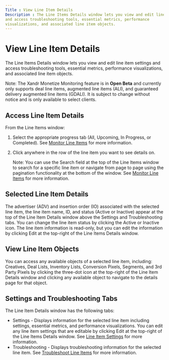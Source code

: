 ```yaml
---
Title : View Line Item Details
Description : The Line Items Details window lets you view and edit line item settings
and access troubleshooting tools, essential metrics, performance
visualizations, and associated line item objects.
---
```



# View Line Item Details



The Line Items Details window lets you view and edit line item settings
and access troubleshooting tools, essential metrics, performance
visualizations, and associated line item objects.



Note: The Xandr
Monetize Monitoring feature is in **Open Beta** and currently
only supports deal line items, augmented line items
(ALI), and guaranteed delivery augmented line items (GDALI). It
is subject to change without notice and is only available to select
clients.



<div id="view-line-item-details-smw__section-733351cb-a3ea-4dce-aabb-15ad547b85fa"
>

## Access Line Item Details

From the Line Items window:

1.  Select the appropriate progress tab
    (All,
    Upcoming,
    In Progress, or
    Completed). See
    <a href="monitor-line-items.html" class="xref"
    title="The Line Items screen displays All, Upcoming, In Progress, and Completed line items and metrics. It also lets you search for line items and related objects, apply filters, modify display columns, and download reports.">Monitor
    Line Items</a> for more information.
2.  Click anywhere in the row of the line item you want to see details
    on.
    

    Note: You can use the
    Search field at the top of the
    Line Items window to search
    for a specific line item or navigate from page to page using the
    pagination functionality at the bottom of the window. See
    <a href="monitor-line-items.html" class="xref"
    title="The Line Items screen displays All, Upcoming, In Progress, and Completed line items and metrics. It also lets you search for line items and related objects, apply filters, modify display columns, and download reports.">Monitor
    Line Items</a> for more information.

    



<div id="view-line-item-details-smw__section-cd09b6e7-2414-40fe-86d5-89e0107af0fb"
>

## Selected Line Item Details

The advertiser (ADV) and insertion
order (IO) associated with the
selected line item, the line item name, ID, and status
(Active or
Inactive) appear at the top of the
Line Item Details window above the
Settings and
Troubleshooting tabs. You can change
the line item status by clicking the
Active or
Inactive icon. The line item
information is read-only, but you can edit the information by clicking
Edit at the top-right of the Line
Items Details window.



<div id="view-line-item-details-smw__section-f09cbaa1-b3b0-47e9-8e3d-37e949224184"
>

## View Line Item Objects

You can access any available objects of a selected line item, including:
Creatives,
Deal Lists,
Inventory Lists,
Conversion Pixels,
Segments, and
3rd Party Pixels by clicking the
three-dot icon at the top-right of the Line Item Details window and
clicking any available object to navigate to the details page for that
object.



<div id="view-line-item-details-smw__section-7852e803-bb1c-43d3-b745-0be7ab4b68e0"
>

## Settings and Troubleshooting Tabs

The Line Item Details window has the following tabs:

- Settings - Displays information for
  the selected line item including settings, essential metrics, and
  performance visualizations. You can edit any line item settings that
  are editable by clicking Edit at the
  top-right of the Line Items Details window. See
  <a href="line-item-settings.html" class="xref"
  title="The Settings tab of the Line Item Details pane displays information for the selected line item including settings, essential metrics, and performance visualizations.">Line
  Item Settings</a> for more information.
- Troubleshooting - Displays
  troubleshooting information for the selected line item. See
  <a href="troubleshoot-line-items.html" class="xref"
  title="The Troubleshooting tab of the Line Item Details window provides troubleshooting information and tools for the selected line item in the Impression Funnel, Troubleshooting Reports, and Bid Request Sampler sections.">Troubleshoot
  Line Items</a> for more information.






